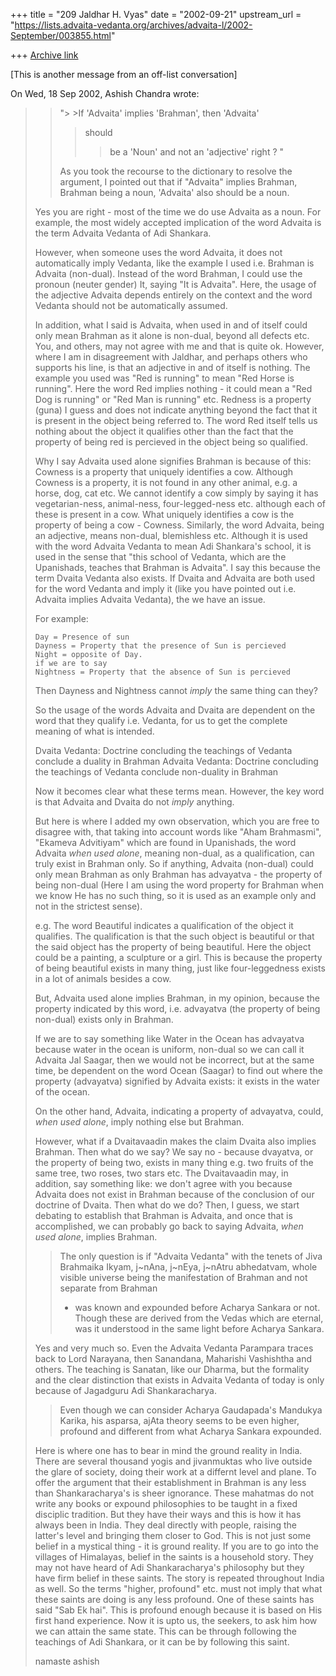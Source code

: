 +++
title = "209 Jaldhar H. Vyas"
date = "2002-09-21"
upstream_url = "https://lists.advaita-vedanta.org/archives/advaita-l/2002-September/003855.html"

+++
[Archive link](https://lists.advaita-vedanta.org/archives/advaita-l/2002-September/003855.html)

[This is another message from an off-list conversation]

On Wed, 18 Sep 2002, Ashish Chandra wrote:

> > "> >If 'Advaita' implies 'Brahman', then 'Advaita'
> > > should
> > > >be a 'Noun' and not an 'adjective' right ?
> > > >"
> >
> >
> > As you took the recourse to the dictionary to resolve
> > the argument, I pointed out that if "Advaita" implies
> > Brahman, Brahman being a noun, 'Advaita' also should
> > be a noun.
> >
>
> Yes you are right - most of the time we do use Advaita as a noun. For
> example, the most widely accepted implication of the word Advaita is the
> term Advaita Vedanta of Adi Shankara.
>
> However, when someone uses the word Advaita, it does not automatically imply
> Vedanta, like the example I used i.e. Brahman is Advaita (non-dual). Instead
> of the word Brahman, I could use the pronoun (neuter gender) It, saying "It
> is Advaita". Here, the usage of the adjective Advaita depends entirely on
> the context and the word Vedanta should not be automatically assumed.
>
> In addition, what I said is Advaita, when used in and of itself could only
> mean Brahman as it alone is non-dual, beyond all defects etc. You, and
> others, may not agree with me and that is quite ok. However, where I am in
> disagreement with Jaldhar, and perhaps others who supports his line, is that
> an adjective in and of itself is nothing. The example you used was "Red is
> running" to mean "Red Horse is running". Here the word Red implies nothing -
> it could mean a "Red Dog is running" or "Red Man is running" etc. Redness is
> a property (guna) I guess and does not indicate anything beyond the fact
> that it is present in the object being referred to. The word Red itself
> tells us nothing about the object it qualifies other than the fact that the
> property of being red is percieved in the object being so qualified.
>
> Why I say Advaita used alone signifies Brahman is because of this: Cowness
> is a property that uniquely identifies a cow. Although Cowness is a
> property, it is not found in any other animal, e.g. a horse, dog, cat etc.
> We cannot identify a cow simply by saying it has vegetarian-ness,
> animal-ness, four-legged-ness etc. although each of these is present in a
> cow. What uniquely identifies a cow is the property of being a cow -
> Cowness. Similarly, the word Advaita, being an adjective, means non-dual,
> blemishless etc. Although it is used with the word Advaita Vedanta to mean
> Adi Shankara's school, it is used in the sense that "this school of Vedanta,
> which are the Upanishads, teaches that Brahman is Advaita". I say this
> because the term Dvaita Vedanta also exists. If Dvaita and Advaita are both
> used for the word Vedanta and imply it (like you have pointed out i.e.
> Advaita implies Advaita Vedanta), the we have an issue.
>
> For example:
>
>     Day = Presence of sun
>     Dayness = Property that the presence of Sun is percieved
>     Night = opposite of Day.
>     if we are to say
>     Nightness = Property that the absence of Sun is percieved
>
> Then Dayness and Nightness cannot *imply* the same thing can they?
>
> So the usage of the words Advaita and Dvaita are dependent on the word that
> they qualify i.e. Vedanta, for us to get the complete meaning of what is
> intended.
>
> Dvaita Vedanta: Doctrine concluding the teachings of Vedanta conclude a
> duality in Brahman
> Advaita Vedanta: Doctrine concluding the teachings of Vedanta conclude
> non-duality in Brahman
>
> Now it becomes clear what these terms mean. However, the key word is that
> Advaita and Dvaita do not *imply* anything.
>
> But here is where I added my own observation, which you are free to disagree
> with, that taking into account words like "Aham Brahmasmi", "Ekameva
> Advitiyam" which are found in Upanishads, the word Advaita *when used
> alone*, meaning non-dual, as a qualification, can truly exist in Brahman
> only. So if anything, Advaita (non-dual) could only mean Brahman as only
> Brahman has advayatva - the property of being non-dual (Here I am using the
> word property for Brahman when we know He has no such thing, so it is used
> as an example only and not in the strictest sense).
>
> e.g. The word Beautiful indicates a qualification of the object it
> qualifies. The qualification is that the such object is beautiful or that
> the said object has the property of being beautiful. Here the object could
> be a painting, a sculpture or a girl. This is because the property of being
> beautiful exists in many thing, just like four-leggedness exists in a lot of
> animals besides a cow.
>
> But, Advaita used alone implies Brahman, in my opinion, because the property
> indicated by this word, i.e. advayatva (the property of being non-dual)
> exists only in Brahman.
>
> If we are to say something like Water in the Ocean has advayatva because
> water in the ocean is uniform, non-dual so we can call it Advaita Jal
> Saagar, then we would not be incorrect, but at the same time, be dependent
> on the word Ocean (Saagar) to find out where the property (advayatva)
> signified by Advaita exists: it exists in the water of the ocean.
>
> On the other hand, Advaita, indicating a property of advayatva, could, *when
> used alone*, imply nothing else but Brahman.
>
> However, what if a Dvaitavaadin makes the claim Dvaita also implies Brahman.
> Then what do we say? We say no - because dvayatva, or the property of being
> two, exists in many thing e.g. two fruits of the same tree, two roses, two
> stars etc. The Dvaitavaadin may, in addition, say something like: we don't
> agree with you because Advaita does not exist in Brahman because of the
> conclusion of our doctrine of Dvaita. Then what do we do? Then, I guess, we
> start debating to establish that Brahman is Advaita, and once that is
> accomplished, we can probably go back to saying Advaita, *when used alone*,
> implies Brahman.
>
> >
> >
> > The only question is if "Advaita Vedanta" with the
> > tenets of Jiva Brahmaika Ikyam, j~nAna, j~nEya,
> > j~nAtru abhedatvam, whole visible universe being the
> > manifestation of Brahman and not separate from Brahman
> > -  was known and expounded before Acharya Sankara or
> > not. Though these are derived from the Vedas which are
> > eternal, was it understood in the same light before
> > Acharya Sankara.
> >
>
> Yes and very much so. Even the Advaita Vedanta Parampara traces back to Lord
> Narayana, then Sanandana, Maharishi Vashishtha and others. The teaching is
> Sanatan, like our Dharma, but the formality and the clear distinction that
> exists in Advaita Vedanta of today is only because of Jagadguru Adi
> Shankaracharya.
>
> >
> >
> > Even though we can consider Acharya Gaudapada's
> > Mandukya Karika, his asparsa, ajAta theory seems to be
> > even higher, profound and different from what Acharya
> > Sankara expounded.
> >
> >
>
> Here is where one has to bear in mind the ground reality in India. There are
> several thousand yogis and jivanmuktas who live outside the glare of
> society, doing their work at a differnt level and plane. To offer the
> argument that their establishment in Brahman is any less than
> Shankaracharya's is sheer ignorance. These mahatmas do not write any books
> or expound philosophies to be taught in a fixed disciplic tradition. But
> they have their ways and this is how it has always been in India. They deal
> directly with people, raising the latter's level and bringing them closer to
> God. This is not just some belief in a mystical thing - it is ground
> reality. If you are to go into the villages of Himalayas, belief in the
> saints is a household story. They may not have heard of Adi Shankaracharya's
> philosophy but they have firm belief in these saints. The story is repeated
> throughout India as well. So the terms "higher, profound" etc. must not
> imply that what these saints are doing is any less profound. One of these
> saints has said "Sab Ek hai". This is profound enough because it is based on
> His first hand experience. Now it is upto us, the seekers, to ask him how we
> can attain the same state. This can be through following the teachings of
> Adi Shankara, or it can be by following this saint.
>
> namaste
> ashish
>
>

